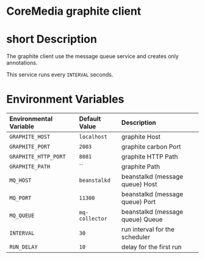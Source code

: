 
CoreMedia graphite client
========================

# short Description

The graphite client use the message queue service and creates only annotations.

This service runs every `INTERVAL` seconds.


# Environment Variables

| Environmental Variable             | Default Value        | Description                                                     |
| :--------------------------------- | :-------------       | :-----------                                                    |
| `GRAPHITE_HOST`                    | `localhost`          | graphite Host                                                   |
| `GRAPHITE_PORT`                    | `2003`               | graphite carbon Port                                            |
| `GRAPHITE_HTTP_PORT`               | `8081`               | graphite HTTP Path                                              |
| `GRAPHITE_PATH`                    | ``                   | graphite Path                                                   |
| `MQ_HOST`                          | `beanstalkd`         | beanstalkd (message queue) Host                                 |
| `MQ_PORT`                          | `11300`              | beanstalkd (message queue) Port                                 |
| `MQ_QUEUE`                         | `mq-collector`       | beanstalkd (message queue) Queue                                |
| `INTERVAL`                         | `30`                 | run interval for the scheduler                                  |
| `RUN_DELAY`                        | `10`                 | delay for the first run                                         |

